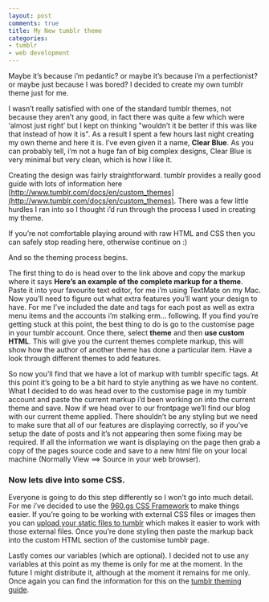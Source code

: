```yaml
---
layout: post
comments: true
title: My New tumblr theme
categories:
- tumblr
- web development
---
```

Maybe it’s because i’m pedantic? or maybe it’s because i’m a perfectionist? or maybe just because I was bored? I decided to create my own tumblr theme just for me.

I wasn’t really satisfied with one of the standard tumblr themes, not because they aren’t any good, in fact there was quite a few which were ‘almost just right’ but I kept on thinking "wouldn’t it be better if this was like that instead of how it is". As a result I spent a few hours last night creating my own theme and here it is. I’ve even given it a name, **Clear Blue**. As you can probably tell, i’m not a huge fan of big complex designs, Clear Blue is very minimal but very clean, which is how I like it.

Creating the design was fairly straightforward. tumblr provides a really good guide with lots of information here [http://www.tumblr.com/docs/en/custom_themes](http://www.tumblr.com/docs/en/custom_themes). There was a few little hurdles I ran into so I thought i’d run through the process I used in creating my theme.

If you’re not comfortable playing around with raw HTML and CSS then you can safely stop reading here, otherwise continue on :)

And so the theming process begins.

The first thing to do is head over to the link above and copy the markup where it says **Here’s an example of the complete markup for a theme**. Paste it into your favourite text editor, for me i’m using TextMate on my Mac. Now you’ll need to figure out what extra features you’ll want your design to have. For me I’ve included the date and tags for each post as well as extra menu items and the accounts i’m stalking erm… following. If you find you’re getting stuck at this point, the best thing to do is go to the customise page in your tumblr account. Once there, select **theme** and then **use custom HTML**. This will give you the current themes complete markup, this will show how the author of another theme has done a particular item. Have a look through different themes to add features.

So now you’ll find that we have a lot of markup with tumblr specific tags. At this point it’s going to be a bit hard to style anything as we have no content. What I decided to do was head over to the customise page in my tumblr account and paste the current markup i’d been working on into the current theme and save. Now if we head over to our frontpage we’ll find our blog with our current theme applied. There shouldn’t be any styling but we need to make sure that all of our features are displaying correctly, so if you’ve setup the date of posts and it’s not appearing then some fixing may be required. If all the information we want is displaying on the page then grab a copy of the pages source code and save to a new html file on your local machine (Normally View ==> Source in your web browser).

### Now lets dive into some CSS.

Everyone is going to do this step differently so I won’t go into much detail. For me i’ve decided to use the [960.gs CSS Framework](http://960.gs/) to make things easier. If you’re going to be working with external CSS files or images then you can [upload your static files to tumblr](http://www.tumblr.com/themes/upload_static_file) which makes it easier to work with those external files. Once you’re done styling then paste the markup back into the custom HTML section of the customise tumblr page.

Lastly comes our variables (which are optional). I decided not to use any variables at this point as my theme is only for me at the moment. In the future I might distribute it, although at the moment it remains for me only. Once again you can find the information for this on the [tumblr theming guide](http://www.tumblr.com/docs/en/custom_themes#custom-colors).
